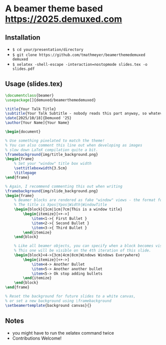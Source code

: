 # A beamer theme based https://2025.demuxed.com

## Installation
 - `$ cd your/presentation/directory`
 - `$ git clone https://github.com/tmathmeyer/beamerthemedemuxed demuxed`
 - `$ xelatex -shell-escape -interaction=nostopmode slides.tex -o slides.pdf`

## Usage (slides.tex)
```LaTeX
\documentclass{beamer}
\usepackage[]{demuxed/beamerthemedemuxed}

\title{Your Talk Title}
\subtitle{Your Talk Subtitle - nobody reads this part anyway, so whatever}
\date[2025/10/18]{Demuxed '25}
\author[Your Name]{Your Name}

\begin{document}

% Use something pixelated to match the theme!
% You can also comment this line out when developing as images
% slow down LaTeX compilation quite a bit.
\framebackground{img/title_background.png}
\begin{frame}
    % Set your "window" title box width
    \settitleboxwidth{3.5cm}
    \titlepage
\end{frame}

% Again, I recommend commenting this out when writing
\framebackground{img/slide_background.png}
\begin{frame}
    % Beamer blocks are rendered as fake "window" views - the format for
    % The title is Xpos|Ypos|Width|WindowTitle
    \begin{block}{1cm|1cm|7cm|This is a window title}
        \begin{itemize}[<+->]
            \item<1->{ First Bullet }
            \item<2->{ Second Bullet }
            \item<3->{ Third Bullet }
        \end{itemize}
    \end{block}

    % Like all beamer objects, you can specify when a block becomes visible -
    % This one will be visible on the 4th iteration of this slide.
    \begin{block}<4->{3cm|4cm|8cm|Windows Windows Everywhere}
        \begin{itemize}[<+->]
            \item<4-> Another Bullet
            \item<5-> Another another bullet
            \item<5-> Ok stop adding bullets
        \end{itemize}
    \end{block}
\end{frame}

% Reset the background for future slides to a white canvas,
% or set a new background using \framebackground
\setbeamertemplate{background canvas}{}
```

## Notes
 - you might have to run the xelatex command twice
 - Contributions Welcome!
